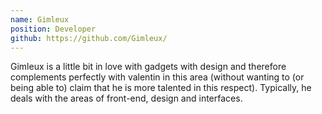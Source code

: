 ```yaml
---
name: Gimleux
position: Developer
github: https://github.com/Gimleux/
---
```


Gimleux is a little bit in love with gadgets with design and therefore complements perfectly with valentin in this area (without wanting to (or being able to) claim that he is more talented in this respect). Typically, he deals with the areas of front-end, design and interfaces. 